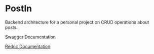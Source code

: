 # PostIn
Backend architecture for a personal project on CRUD operations about posts.

[Swagger Documentation](https://postin-api.onrender.com/docs)

[Redoc Documentation](https://postin-api.onrender.com/redoc)